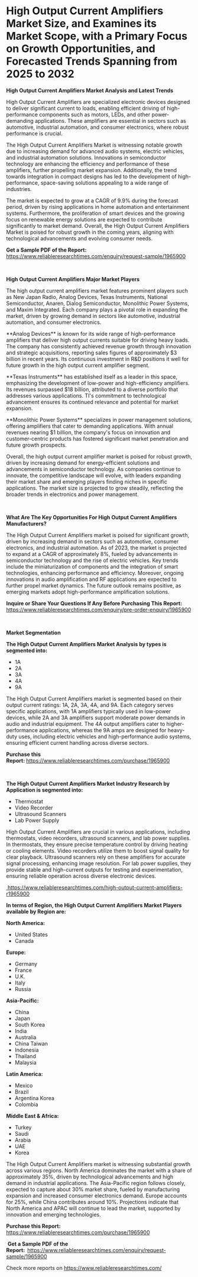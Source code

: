 <p><h1>High Output Current Amplifiers Market Size, and Examines its Market Scope, with a Primary Focus on Growth Opportunities, and Forecasted Trends Spanning from 2025 to 2032</h1></p><p><strong>High Output Current Amplifiers Market Analysis and Latest Trends</strong></p>
<p><p>High Output Current Amplifiers are specialized electronic devices designed to deliver significant current to loads, enabling efficient driving of high-performance components such as motors, LEDs, and other power-demanding applications. These amplifiers are essential in sectors such as automotive, industrial automation, and consumer electronics, where robust performance is crucial.</p><p>The High Output Current Amplifiers Market is witnessing notable growth due to increasing demand for advanced audio systems, electric vehicles, and industrial automation solutions. Innovations in semiconductor technology are enhancing the efficiency and performance of these amplifiers, further propelling market expansion. Additionally, the trend towards integration in compact designs has led to the development of high-performance, space-saving solutions appealing to a wide range of industries.</p><p>The market is expected to grow at a CAGR of 9.9% during the forecast period, driven by rising applications in home automation and entertainment systems. Furthermore, the proliferation of smart devices and the growing focus on renewable energy solutions are expected to contribute significantly to market demand. Overall, the High Output Current Amplifiers Market is poised for robust growth in the coming years, aligning with technological advancements and evolving consumer needs.</p></p>
<p><strong>Get a Sample PDF of the Report:&nbsp;</strong> <a href="https://www.reliableresearchtimes.com/enquiry/request-sample/1965900?utm_campaign=2277&utm_medium=2&utm_source=Github&utm_content=ia&utm_term=12022025&utm_id=high-output-current-amplifiers">https://www.reliableresearchtimes.com/enquiry/request-sample/1965900</a></p>
<p>&nbsp;</p>
<p><strong>High Output Current Amplifiers Major Market Players</strong></p>
<p><p>The high output current amplifiers market features prominent players such as New Japan Radio, Analog Devices, Texas Instruments, National Semiconductor, Anaren, Dialog Semiconductor, Monolithic Power Systems, and Maxim Integrated. Each company plays a pivotal role in expanding the market, driven by growing demand in sectors like automotive, industrial automation, and consumer electronics.</p><p>**Analog Devices** is known for its wide range of high-performance amplifiers that deliver high output currents suitable for driving heavy loads. The company has consistently achieved revenue growth through innovation and strategic acquisitions, reporting sales figures of approximately $3 billion in recent years. Its continuous investment in R&D positions it well for future growth in the high output current amplifier segment.</p><p>**Texas Instruments** has established itself as a leader in this space, emphasizing the development of low-power and high-efficiency amplifiers. Its revenues surpassed $18 billion, attributed to a diverse portfolio that addresses various applications. TI's commitment to technological advancement ensures its continued relevance and potential for market expansion.</p><p>**Monolithic Power Systems** specializes in power management solutions, offering amplifiers that cater to demanding applications. With annual revenues nearing $1 billion, the company's focus on innovation and customer-centric products has fostered significant market penetration and future growth prospects.</p><p>Overall, the high output current amplifier market is poised for robust growth, driven by increasing demand for energy-efficient solutions and advancements in semiconductor technology. As companies continue to innovate, the competitive landscape will evolve, with leaders expanding their market share and emerging players finding niches in specific applications. The market size is projected to grow steadily, reflecting the broader trends in electronics and power management.</p></p>
<p>&nbsp;</p>
<p><strong>What Are The Key Opportunities For High Output Current Amplifiers Manufacturers?</strong></p>
<p><p>The High Output Current Amplifiers market is poised for significant growth, driven by increasing demand in sectors such as automotive, consumer electronics, and industrial automation. As of 2023, the market is projected to expand at a CAGR of approximately 8%, fueled by advancements in semiconductor technology and the rise of electric vehicles. Key trends include the miniaturization of components and the integration of smart technologies, enhancing performance and efficiency. Moreover, ongoing innovations in audio amplification and RF applications are expected to further propel market dynamics. The future outlook remains positive, as emerging markets adopt high-performance amplification solutions.</p></p>
<p><strong>Inquire or Share Your Questions If Any Before Purchasing This Report:</strong> <a href="https://www.reliableresearchtimes.com/enquiry/pre-order-enquiry/1965900?utm_campaign=2277&utm_medium=2&utm_source=Github&utm_content=ia&utm_term=12022025&utm_id=high-output-current-amplifiers">https://www.reliableresearchtimes.com/enquiry/pre-order-enquiry/1965900</a></p>
<p>&nbsp;</p>
<p><strong>Market Segmentation</strong></p>
<p><strong>The High Output Current Amplifiers Market Analysis by types is segmented into:</strong></p>
<p><ul><li>1A</li><li>2A</li><li>3A</li><li>4A</li><li>9A</li></ul></p>
<p><p>The High Output Current Amplifiers market is segmented based on their output current ratings: 1A, 2A, 3A, 4A, and 9A. Each category serves specific applications, with 1A amplifiers typically used in low-power devices, while 2A and 3A amplifiers support moderate power demands in audio and industrial equipment. The 4A output amplifiers cater to higher-performance applications, whereas the 9A amps are designed for heavy-duty uses, including electric vehicles and high-performance audio systems, ensuring efficient current handling across diverse sectors.</p></p>
<p><strong>Purchase this Report:&nbsp;</strong><a href="https://www.reliableresearchtimes.com/purchase/1965900?utm_campaign=2277&utm_medium=2&utm_source=Github&utm_content=ia&utm_term=12022025&utm_id=high-output-current-amplifiers">https://www.reliableresearchtimes.com/purchase/1965900</a></p>
<p>&nbsp;</p>
<p><strong>The High Output Current Amplifiers Market Industry Research by Application is segmented into:</strong></p>
<p><ul><li>Thermostat</li><li>Video Recorder</li><li>Ultrasound Scanners</li><li>Lab Power Supply</li></ul></p>
<p><p>High Output Current Amplifiers are crucial in various applications, including thermostats, video recorders, ultrasound scanners, and lab power supplies. In thermostats, they ensure precise temperature control by driving heating or cooling elements. Video recorders utilize them to boost signal quality for clear playback. Ultrasound scanners rely on these amplifiers for accurate signal processing, enhancing image resolution. For lab power supplies, they provide stable and high-current outputs for testing and experimentation, ensuring reliable operation across diverse electronic devices.</p></p>
<p><a href="https://www.reliableresearchtimes.com/high-output-current-amplifiers-r1965900?utm_campaign=2277&utm_medium=2&utm_source=Github&utm_content=ia&utm_term=12022025&utm_id=high-output-current-amplifiers">&nbsp;https://www.reliableresearchtimes.com/high-output-current-amplifiers-r1965900</a></p>
<p><strong>In terms of Region, the High Output Current Amplifiers Market Players available by Region are:</strong></p>
<p>
    <p> <strong> North America: </strong>
        <ul>
            <li>United States</li>
            <li>Canada</li>
        </ul>
        </p> 
    <p> <strong> Europe: </strong>
        <ul>
            <li>Germany</li>
            <li>France</li>
            <li>U.K.</li>
            <li>Italy</li>
            <li>Russia</li>
        </ul>
        </p> 
    <p> <strong> Asia-Pacific: </strong>
        <ul>
            <li>China</li>
            <li>Japan</li>
            <li>South Korea</li>
            <li>India</li>
            <li>Australia</li>
            <li>China Taiwan</li>
            <li>Indonesia</li>
            <li>Thailand</li>
            <li>Malaysia</li>
        </ul>
        </p> 
    <p> <strong> Latin America: </strong>
        <ul>
            <li>Mexico</li>
            <li>Brazil</li>
            <li>Argentina Korea</li>
            <li>Colombia</li>
        </ul>
        </p> 
    <p> <strong> Middle East & Africa: </strong>
        <ul>
            <li>Turkey</li>
            <li>Saudi</li>
            <li>Arabia</li>
            <li>UAE</li>
            <li>Korea</li>
        </ul>
    </p>
    </p>
<p><p>The High Output Current Amplifiers market is witnessing substantial growth across various regions. North America dominates the market with a share of approximately 35%, driven by technological advancements and high demand in industrial applications. The Asia-Pacific region follows closely, expected to capture about 30% market share, fueled by manufacturing expansion and increased consumer electronics demand. Europe accounts for 25%, while China contributes around 10%. Projections indicate that North America and APAC will continue to lead the market, supported by innovation and emerging technologies.</p></p>
<p><strong>Purchase this Report: </strong><a href="https://www.reliableresearchtimes.com/purchase/1965900?utm_campaign=2277&utm_medium=2&utm_source=Github&utm_content=ia&utm_term=12022025&utm_id=high-output-current-amplifiers">https://www.reliableresearchtimes.com/purchase/1965900</a></p>
<p>&nbsp;<strong>Get a Sample PDF of the Report:&nbsp;&nbsp;</strong><a href="https://www.reliableresearchtimes.com/enquiry/request-sample/1965900?utm_campaign=2277&utm_medium=2&utm_source=Github&utm_content=ia&utm_term=12022025&utm_id=high-output-current-amplifiers">https://www.reliableresearchtimes.com/enquiry/request-sample/1965900</a></p>
<p><strong></strong></p>
<p>Check more reports on <a href="https://www.reliableresearchtimes.com/?utm_campaign=2277&utm_medium=2&utm_source=Github&utm_content=ia&utm_term=12022025&utm_id=high-output-current-amplifiers">https://www.reliableresearchtimes.com/</a></p>